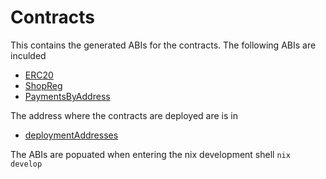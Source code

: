 <!--
SPDX-FileCopyrightText: 2024 Mass Labs

SPDX-License-Identifier: Unlicense
-->

# Contracts

This contains the generated ABIs for the contracts. The following ABIs are
inculded

- [ERC20](./abi/ERC20.json)
- [ShopReg](./abi/ShopReg.json)
- [PaymentsByAddress](./abi/PaymentsByAddress.json)

The address where the contracts are deployed are is in

- [deploymentAddresses](./deploymentAddresses.json)

The ABIs are popuated when entering the nix development shell `nix develop`
